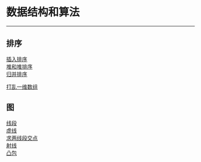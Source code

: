 ﻿# 数据结构和算法
---

## 排序

[插入排序](/isertSort/readme.md)<br>
[堆和堆排序](/heapSort/readme.md)<br>
[归并排序](/mergeSort/readme.md)<br>

[打乱一维数组](/shuffle/readme.md)<br>

## 图
[线段](/line/readme.md)<br>
[虚线](/dottedLine/readme.md)<br>
[求两线段交点](/segmentsIntr/readme.md)<br>
[射线](/rayline/readme.md)<br>
[凸包](/convexHull/readme.md)<br>